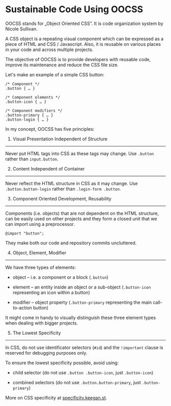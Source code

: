 Sustainable Code Using OOCSS
============================

OOCSS stands for „Object Oriented CSS”. It is code organization system by Nicole
Sullivan.

A CSS object is a repeating visual component which can be expressed as a piece
of HTML and CSS / Javascript. Also, it is reusable on various places in your
code and across multiple projects.

The objective of OOCSS is to provide developers with reusable code, improve its
maintenance and reduce the CSS file size.

Let's make an example of a simple CSS button:

~~~~~~~~~~~~~~~~~~~~~~~~~~~~~~~~~~~~~~~~~~~~~~~~~~~~~~~~~~~~~~~~~~~~~~~~~~~~~~~~
/* Component */
.button { … }

/* Component elements */
.button-icon { … }

/* Component modifiers */
.button-primary { … }
.button-login { … }
~~~~~~~~~~~~~~~~~~~~~~~~~~~~~~~~~~~~~~~~~~~~~~~~~~~~~~~~~~~~~~~~~~~~~~~~~~~~~~~~

In my concept, OOCSS has five principles:

1) Visual Presentation Independent of Structure
-----------------------------------------------

Never put HTML tags into CSS as these tags may change. Use `.button` rather than
`input.button`.

2) Content Independent of Container
-----------------------------------

Never reflect the HTML structure in CSS as it may change. Use
`.button.button-login` rather than `.login-form .button`.

3) Component Oriented Development, Reusability
----------------------------------------------

Components (i.e. objects) that are not dependent on the HTML structure, can be
easily used on other projects and they form a closed unit that we can import
using a preprocessor.

~~~~~~~~~~~~~~~~~~~~~~~~~~~~~~~~~~~~~~~~~~~~~~~~~~~~~~~~~~~~~~~~~~~~~~~~~~~~~~~~
@import "button";
~~~~~~~~~~~~~~~~~~~~~~~~~~~~~~~~~~~~~~~~~~~~~~~~~~~~~~~~~~~~~~~~~~~~~~~~~~~~~~~~

They make both our code and repository commits uncluttered.

4) Object, Element, Modifier
----------------------------

We have three types of elements:

-   object – i.e. a component or a block (`.button`)

-   element – an entity inside an object or a sub-object (`.button-icon`
    representing an icon within a button)

-   modifier – object property (`.button-primary` representing the main
    call-to-action button)

It might come in handy to visually distinguish these three element types when
dealing with bigger projects.

5) The Lowest Specificity
-------------------------

In CSS, do not use identificator selectors (`#id`) and the `!important` clause
is reserved for debugging purposes only.

To ensure the lowest specificity possible, avoid using:

-   child selector (do not use `.button .button-icon`, just `.button-icon`)

-   combined selectors (do not use `.button.button-primary`, just
    `.button-primary`)

More on CSS specificity at
[specificity.keegan.st](<http://specificity.keegan.st/>).
